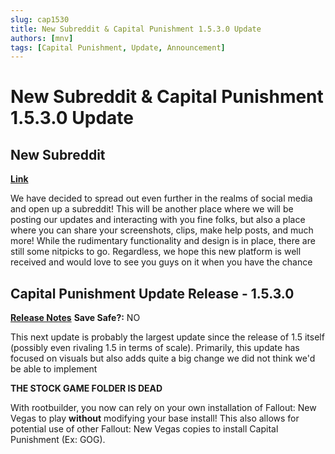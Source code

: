 ```yaml
---
slug: cap1530
title: New Subreddit & Capital Punishment 1.5.3.0 Update
authors: [mnv]
tags: [Capital Punishment, Update, Announcement]
---
```


# New Subreddit & Capital Punishment 1.5.3.0 Update

## **New Subreddit**
**[Link](https://www.reddit.com/r/boneyardcreations)**

We have decided to spread out even further in the realms of social media and open up a subreddit! This will be another place where we will be posting our updates and interacting with you fine folks, but also a place where you can share your screenshots, clips, make help posts, and much more! While the rudimentary functionality and design is in place, there are still some nitpicks to go. Regardless, we hope this new platform is well received and would love to see you guys on it when you have the chance

## **Capital Punishment Update Release - 1.5.3.0**
**[Release Notes](https://www.modlists.net/docs/2capitalpunishment/Release-Notes)**
**Save Safe?:** NO

This next update is probably the largest update since the release of 1.5 itself (possibly even rivaling 1.5 in terms of scale). Primarily, this update has focused on visuals but also adds quite a big change we did not think we'd be able to implement

**THE STOCK GAME FOLDER IS DEAD**

With rootbuilder, you now can rely on your own installation of Fallout: New Vegas to play **without** modifying your base install! This also allows for potential use of other Fallout: New Vegas copies to install Capital Punishment (Ex: GOG).
